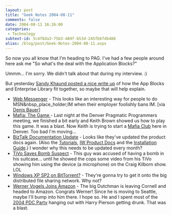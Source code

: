 ```yaml
---
layout: post
title: "Geek Notes 2004-08-11"
comments: false
date: 2004-08-11 16:26:00
categories:
 - Technology
subtext-id: 5c4f8da3-75b3-489f-b53d-245fb6fdb488
alias: /blog/post/Geek-Notes-2004-08-11.aspx
---
```



So now you all know that I'm heading to PAG. I've had a few people around here ask me "So what's the deal with the Application Blocks?"

Ummm... I'm sorry. We didn't talk about that during my interview. :)

But yesterday [Sandy Khaund posted a nice write up](http://weblogs.asp.net/sandyk/archive/2004/08/10/212165.aspx) of how the App Blocks and Enterprise Library fit together, so maybe that will help explain.

  * [Web Messenger](http://webmessenger.msn.com/) - This looks like an interesting way for people to do MSN&nbsp_place_holder;IM when their employer foolishly bans IM. [via [Denis Bauer](http://www.denisbauer.com/weblog/PermaLink,guid,fc7f1962-9cc0-453a-a957-5c42b98efde1.aspx)]
  * [Mafia: The Game ](http://pluralsight.com/wiki/default.aspx/Keith.WhatIsMafia)- Last night at the Denver Pragmatic Programmers meeting, we finished a bit early and Keith Brown showed us how to play this game. It was a blast. Now Keith is trying to start a [Mafia Club](http://pluralsight.com/wiki/default.aspx/Keith.MafiaClub) here in Denver. Too bad I'm moving...
  * [BizTalk Documentation Update](http://b5c2-2018aff2823d/) - Looks like they've updated the product docs again. (Also the [Tutorials](http://www.microsoft.com/downloads/details.aspx?familyid=9c64562c-3fa7-49ba-885e-82213d00776e), [IW Product Docs](http://www.microsoft.com/downloads/details.aspx?familyid=9f718376-28db-498e-989a-008728f41840) and the [Installation Guide](http://www.microsoft.com/downloads/details.aspx?familyid=9f718376-28db-498e-989a-008728f41840).) I wonder why this needs to be updated every month?
  * [TiVo Saves Bomb Suspect](http://techdirt.com/articles/20040810/1229235.shtml) - This guy was accused of having a bomb in his suitcase... until he showed the cops some video from his TiVo showing him using the device (a microphone) on the Craig Kilborn show. LOL
  * [Windows XP SP2 on BitTorrent?](http://techdirt.com/articles/20040810/1216214.shtml) - They're gonna try to get it onto the big distributed file sharing network. Why not?
  * [Werner Vogels Joins Amazon](http://weblogs.cs.cornell.edu/AllThingsDistributed/archives/000492.html) - The big Dutchman is leaving Cornell and headed to Amazon. Congrats Werner! Since he is moving to Seattle, maybe I'll bump into him there. I hope so. He and I spent most of the [2004 PDC Party](http://weblogs.cs.cornell.edu/AllThingsDistributed/archives/000316.html) hanging out with Harry Pierson getting drunk. That was a blast.
